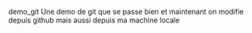  demo_git
Une demo de git que se passe bien 
 et maintenant on modifie  depuis github mais aussi depuis ma machine locale 
